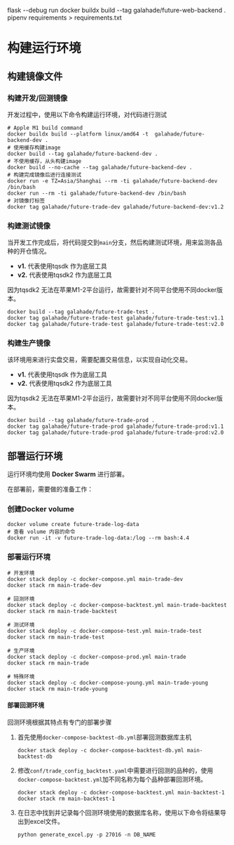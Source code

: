 flask --debug run
docker buildx build --tag galahade/future-web-backend .
pipenv requirements > requirements.txt


# 构建运行环境

## 构建镜像文件

### 构建开发/回测镜像

开发过程中，使用以下命令构建运行环境，对代码进行测试

```
# Apple M1 build command
docker buildx build --platform linux/amd64 -t  galahade/future-backend-dev .
# 使用缓存构建image
docker build --tag galahade/future-backend-dev .
# 不使用缓存，从头构建image
docker build --no-cache --tag galahade/future-backend-dev .
# 构建完成镜像后进行连接测试
docker run -e TZ=Asia/Shanghai --rm -ti galahade/future-backend-dev /bin/bash
docker run --rm -ti galahade/future-backend-dev /bin/bash
# 对镜像打标签
docker tag galahade/future-trade-dev galahade/future-backend-dev:v1.2
```
### 构建测试镜像

当开发工作完成后，将代码提交到`main`分支，然后构建测试环境，用来监测各品种的开仓情况。

* **v1.** 代表使用tqsdk 作为底层工具
* **v2.** 代表使用tqsdk2 作为底层工具

因为tqsdk2 无法在苹果M1-2平台运行，故需要针对不同平台使用不同docker版本。
```
docker build --tag galahade/future-trade-test .
docker tag galahade/future-trade-test galahade/future-trade-test:v1.1
docker tag galahade/future-trade-test galahade/future-trade-test:v2.0
```

### 构建生产镜像

该环境用来进行实盘交易，需要配置交易信息，以实现自动化交易。

* **v1.** 代表使用tqsdk 作为底层工具
* **v2.** 代表使用tqsdk2 作为底层工具

因为tqsdk2 无法在苹果M1-2平台运行，故需要针对不同平台使用不同docker版本。
```
docker build --tag galahade/future-trade-prod .
docker tag galahade/future-trade-prod galahade/future-trade-prod:v1.1
docker tag galahade/future-trade-prod galahade/future-trade-prod:v2.0
```

## 部署运行环境

运行环境均使用 **Docker Swarm** 进行部署。

在部署前，需要做的准备工作：

### 创建Docker volume

```
docker volume create future-trade-log-data
# 查看 volume 内容的命令
docker run -it -v future-trade-log-data:/log --rm bash:4.4
```

### 部署运行环境

```
# 开发环境
docker stack deploy -c docker-compose.yml main-trade-dev
docker stack rm main-trade-dev

# 回测环境
docker stack deploy -c docker-compose-backtest.yml main-trade-backtest
docker stack rm main-trade-backtest

# 测试环境
docker stack deploy -c docker-compose-test.yml main-trade-test
docker stack rm main-trade-test

# 生产环境
docker stack deploy -c docker-compose-prod.yml main-trade
docker stack rm main-trade

# 特殊环境
docker stack deploy -c docker-compose-young.yml main-trade-young
docker stack rm main-trade-young
```

#### 部署回测环境

回测环境根据其特点有专门的部署步骤

1. 首先使用`docker-compose-backtest-db.yml`部署回测数据库主机

   ```
   docker stack deploy -c docker-compose-backtest-db.yml main-backtest-db
   ```

2. 修改`conf/trade_config_backtest.yaml`中需要进行回测的品种的，使用`docker-compose-backtest.yml`加不同名称为每个品种部署回测环境。

   ```
   docker stack deploy -c docker-compose-backtest.yml main-backtest-1
   docker stack rm main-backtest-1
   ```

3. 在日志中找到并记录每个回测环境使用的数据库名称，使用以下命令将结果导出到excel文件。

   ```
   python generate_excel.py -p 27016 -n DB_NAME 
   ```
